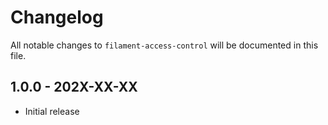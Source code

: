 # Changelog

All notable changes to `filament-access-control` will be documented in this file.

## 1.0.0 - 202X-XX-XX

- Initial release
